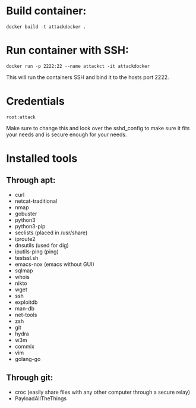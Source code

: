 # Build container:
```
docker build -t attackdocker .
```

# Run container with SSH:
```
docker run -p 2222:22 --name attackct -it attackdocker
```
This will run the containers SSH and bind it to the hosts port 2222.

# Credentials
```
root:attack
```
Make sure to change this and look over the sshd_config to make sure
it fits your needs and is secure enough for your needs.

# Installed tools

## Through apt:
- curl
- netcat-traditional
- nmap
- gobuster
- python3
- python3-pip
- seclists (placed in /usr/share)
- iproute2
- dnsutils (used for dig)
- iputils-ping (ping)
- testssl.sh
- emacs-nox (emacs without GUI)
- sqlmap
- whois
- nikto
- wget
- ssh
- exploitdb
- man-db
- net-tools
- zsh
- git
- hydra
- w3m
- commix
- vim
- golang-go

## Through git:
- croc (easily share files with any other computer through a secure relay)
- PayloadAllTheThings

